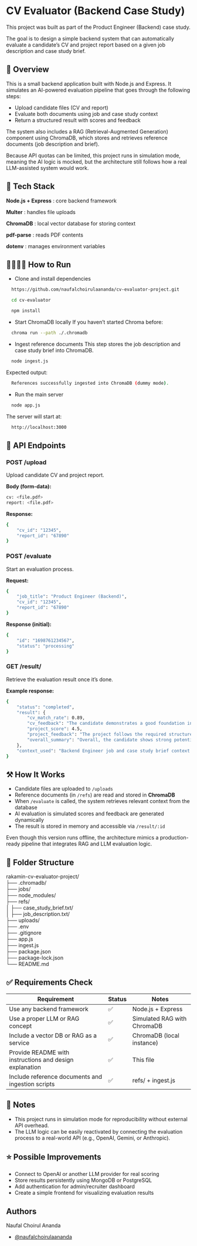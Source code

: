 
# CV Evaluator (Backend Case Study)

This project was built as part of the Product Engineer (Backend) case study.

The goal is to design a simple backend system that can automatically evaluate a candidate’s CV and project report based on a given job description and case study brief.


## 🚀 Overview

This is a small backend application built with Node.js and Express.
It simulates an AI-powered evaluation pipeline that goes through the following steps:

- Upload candidate files (CV and report)
- Evaluate both documents using job and case study context
- Return a structured result with scores and feedback

The system also includes a RAG (Retrieval-Augmented Generation) component using ChromaDB, which stores and retrieves reference documents (job description and brief).

Because API quotas can be limited, this project runs in simulation mode, meaning the AI logic is mocked, but the architecture still follows how a real LLM-assisted system would work.
## 🧱 Tech Stack

**Node.js + Express** : core backend framework

**Multer** : handles file uploads

**ChromaDB** : local vector database for storing context

**pdf-parse** : reads PDF contents

**dotenv** : manages environment variables
## 🏃🏻‍♂️‍➡️ How to Run

- Clone and install dependencies
```bash
  https://github.com/naufalchoirulaananda/cv-evaluator-project.git
```
```bash
  cd cv-evaluator
```
```bash
  npm install
```

- Start ChromaDB locally
If you haven’t started Chroma before:
```bash
  chroma run --path ./.chromadb
```

- Ingest reference documents
This step stores the job description and case study brief into ChromaDB.
```bash
  node ingest.js
```
Expected output:
```bash
  References successfully ingested into ChromaDB (dummy mode).
```

- Run the main server
```bash
  node app.js
```
The server will start at:
```bash
  http://localhost:3000
```

## 🧪 API Endpoints

### **POST /upload**

Upload candidate CV and project report.

**Body (form-data):**
```bash
cv: <file.pdf>
report: <file.pdf>
```

**Response:**
```bash
{ 
    "cv_id": "12345", 
    "report_id": "67890" 
}
```

### **POST /evaluate**

Start an evaluation process.

**Request:**
```bash
{ 
    "job_title": "Product Engineer (Backend)", 
    "cv_id": "12345", 
    "report_id": "67890" 
}
```

**Response (initial):**
```bash
{ 
    "id": "1698761234567", 
    "status": "processing" 
}
```

### **GET /result/**

Retrieve the evaluation result once it’s done.

**Example response:**
```bash
{ 
    "status": "completed", 
    "result": { 
        "cv_match_rate": 0.89,
        "cv_feedback": "The candidate demonstrates a good foundation in backend development...", 
        "project_score": 4.5, 
        "project_feedback": "The project follows the required structure and demonstrates understanding of API design...", 
        "overall_summary": "Overall, the candidate shows strong potential and a solid understanding of backend principles..." 
    }, 
    "context_used": "Backend Engineer job and case study brief context (simulated)..." 
}
```

## ⚒️ How It Works

- Candidate files are uploaded to `/uploads`
- Reference documents (in `/refs`) are read and stored in **ChromaDB**
- When `/evaluate` is called, the system retrieves relevant context from the database
- AI evaluation is simulated scores and feedback are generated dynamically
- The result is stored in memory and accessible via `/result/:id`

Even though this version runs offline, the architecture mimics a production-ready pipeline that integrates RAG and LLM evaluation logic.

## 📁 Folder Structure

rakamin-cv-evaluator-project/  
├── .chromadb/  
├── jobs/  
├── node_modules/  
├── refs/  
│   ├── case_study_brief.txt/  
│   ├── job_description.txt/  
├── uploads/  
├── .env  
├── .gitignore  
├── app.js  
├── ingest.js  
├── package.json  
├── package-lock.json  
└── README.md  

## ✅ Requirements Check

| Requirement                                    | Status | Notes                                |
| ---------------------------------------------- | ------ | ------------------------------------ |
| Use any backend framework                       | ✅     | Node.js + Express                     |
| Use a proper LLM or RAG concept                | ✅     | Simulated RAG with ChromaDB           |
| Include a vector DB or RAG as a service       | ✅     | ChromaDB (local instance)             |
| Provide README with instructions and design explanation | ✅ | This file                           |
| Include reference documents and ingestion scripts | ✅  | refs/ + ingest.js                     |


## 📝 Notes

- This project runs in simulation mode for reproducibility without external API overhead.
- The LLM logic can be easily reactivated by connecting the evaluation process to a real-world API (e.g., OpenAI, Gemini, or Anthropic).

## ⭐ Possible Improvements
- Connect to OpenAI or another LLM provider for real scoring
- Store results persistently using MongoDB or PostgreSQL
- Add authentication for admin/recruiter dashboard
- Create a simple frontend for visualizing evaluation results


## Authors

Naufal Choirul Ananda
- [@naufalchoirulaananda](https://github.com/naufalchoirulaananda)



